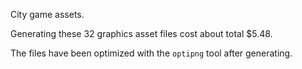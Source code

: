 City game assets.

Generating these 32 graphics asset files cost about total $5.48.

The files have been optimized with the `optipng` tool after generating.
